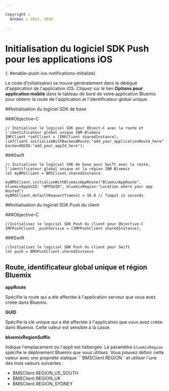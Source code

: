 ```yaml
---

Copyright :
  Années : 2015, 2016

---
```


# Initialisation du logiciel SDK Push pour les applications iOS
{: #enable-push-ios-notifications-initialize}

Le code d'initialisation se trouve généralement dans le délégué d'application de l'application iOS.
Cliquez sur le lien **Options pour application mobile** dans le tableau de bord de votre application Bluemix pour obtenir la route
de l'application et l'identificateur global unique.

##Initialisation du logiciel SDK de base

###Objective-C

```
// Initialisez le logiciel SDK pour Object-C avec la route et l'identificateur global unique IBM Bluemix
IMFClient *imfClient = [IMFClient sharedInstance];
[imfClient initializeWithBackendRoute:"add_your_applicationRoute_here" backendGUID:"add_your_appId_here"];
```

###Swift

```
// Initialisez le logiciel SDK de base pour Swift avec la route, l'identificateur global unique et la région IBM Bluemix
let myBMSClient = BMSClient.sharedInstance

myBMSClient.initializeWithBluemixAppRoute("BluemixAppRoute", bluemixAppGUID: "APPGUID", bluemixRegion:"Location where your app Hosted")
myBMSClient.defaultRequestTimeout = 10.0 // Timput in seconds
```

##Initialisation du logiciel SDK Push du client

###Objective-C

```
//Initialisez le logiciel SDK Push du client pour Objective-C
IMFPushClient _pushService = [IMFPushClient sharedInstance];
```

###Swift

```
//Initialisez le logiciel SDK Push du client pour Swift
let push = BMSPushClient.sharedInstance
```

## Route, identificateur global unique et région Bluemix

**appRoute**

Spécifie la route qui a été affectée à l'application serveur que vous avez créée dans Bluemix.

**GUID**

Spécifie la clé unique qui a été affectée à l'application que vous avez créée dans Bluemix. Cette
valeur est sensible à la casse.

**bluemixRegionSuffix**

Indique l'emplacement où l'appli est hébergée. Le paramètre ```bluemixRegion``` spécifie le déploiement Bluemix que vous utilisez. Vous pouvez définir cette valeur avec une propriété statique ```BMSClient.REGION`` et utiliser l'une des trois valeurs suivantes :

- BMSClient.REGION_US_SOUTH
- BMSClient.REGION_UK
- BMSClient.REGION_SYDNEY
